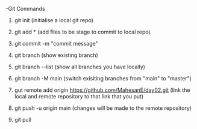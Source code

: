 -Git Commands

1. git init (initialise a local git repo)

2. git add * (add files to be stage to commit to local repo)

3. git commit -m "commit message"

4. git branch (show existing branch)

5. git branch --list (show all branches you have locally)

6. git branch -M main (switch exisiting branches from "main" to "master")

7. gut remote add origin https://github.com/MahesanE/day02.git (link the local and remote repository to that link that you put)

8. git push -u origin main (changes will be made to the remote repository)

9. git pull